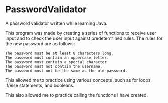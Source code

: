 # PasswordValidator

A password validator written while learning Java.

This program was made by creating a series of functions to receive user input and
to check the user input against predetermined rules. The rules for the new password
are as follows:

    The password must be at least 8 characters long.
    The password must contain an uppercase letter.
    The password must contain a special character.
    The password must not contain the username.
    The password must not be the same as the old password.
    
This allowed me to practice using various concepts, such as for loops, 
if/else statements, and booleans.

This also allowed me to practice calling the functions I have created.
